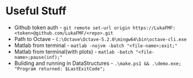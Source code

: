 # Useful Stuff
* Github token auth - ``` git remote set-url origin https://LukaFMF:<token>@github.com/LukaFMF/<repo>.git ```
* Path to Octave - ``` C:\Octave\Octave-5.2.0\mingw64\bin\octave-cli.exe ```
* Matlab from terminal - ``` matlab -nojvm -batch "<file-name>;exit;" ```
* Matlab from terminal(with plots) - ``` matlab -batch "<file-name>;pause(inf);" ```
* Buliding and running in DataStructures - ``` .\make.ps1 && .\demo.exe; "Program returned: $LastExitCode"; ```
